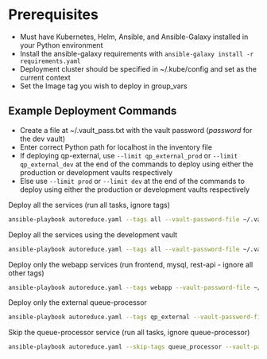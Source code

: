 # Prerequisites

- Must have Kubernetes, Helm, Ansible, and Ansible-Galaxy installed in your Python environment
- Install the ansible-galaxy requirements with ```ansible-galaxy install -r requirements.yaml```
- Deployment cluster should be specified in ~/.kube/config and set as the current context
- Set the Image tag you wish to deploy in group_vars

## Example Deployment Commands

- Create a file at ~/.vault_pass.txt with the vault password (_password_ for the dev vault)
- Enter correct Python path for localhost in the inventory file
- If deploying qp-external, use ```--limit qp_external_prod``` or ```--limit qp_external_dev``` at the end of the commands to deploy using either the production or development vaults respectively
- Else use ```--limit prod``` or ```--limit dev``` at the end of the commands to deploy using either the production or development vaults respectively

Deploy all the services (run all tasks, ignore tags)

```bash
ansible-playbook autoreduce.yaml --tags all --vault-password-file ~/.vault_pass.txt --limit prod
```

Deploy all the services using the development vault

```bash
ansible-playbook autoreduce.yaml --tags all --vault-password-file ~/.vault_pass.txt --limit dev
```

Deploy only the webapp services (run frontend, mysql, rest-api - ignore all other tags)

```bash
ansible-playbook autoreduce.yaml --tags webapp --vault-password-file ~/.vault_pass.txt --limit prod
```

Deploy only the external queue-processor

```bash
ansible-playbook autoreduce.yaml --tags qp_external --vault-password-file ~/.vault_pass.txt --limit qp_external_prod
```

Skip the queue-processor service (run all tasks, ignore queue-processor)

```bash
ansible-playbook autoreduce.yaml --skip-tags queue_processor --vault-password-file ~/.vault_pass.txt --limit prod
```
